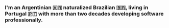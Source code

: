 ### I'm an Argentinian 🇦🇷 naturalized Brazilian 🇧🇷, living in Portugal 🇵🇹 with more than two decades developing software professionally.